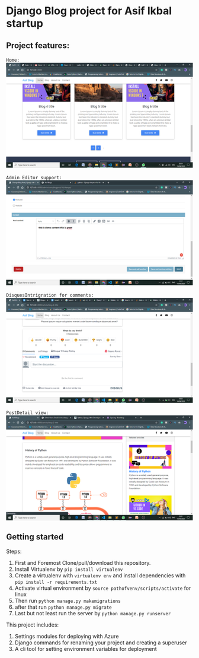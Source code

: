 # Django Blog project for Asif Ikbal startup

## Project features:

` Home: `
![alt text](https://github.com/itsmayank0/Asif_Blogs/blob/master/thumbnail/Home.png?raw=true)

` Admin Editor support: `
![alt text](https://github.com/itsmayank0/Asif_Blogs/blob/master/thumbnail/EditorSupport.png?raw=true)

` DisquesIntrigration for comments: `
![alt text](https://github.com/itsmayank0/Asif_Blogs/blob/master/thumbnail/DisquesIntrigration.png?raw=true)

` PostDetail view: `
![alt text](https://github.com/itsmayank0/Asif_Blogs/blob/master/thumbnail/PostDetail.png?raw=true)


## Getting started

Steps:

1. First and Foremost Clone/pull/download this repository.
2. Install Virtualenv by `pip install virtualenv`
3. Create a virtualenv with `virtualenv env` and install dependencies with `pip install -r requirements.txt`
4. Activate virtual environment by `source pathofvenv/scripts/activate` for linux
5. Then run `python manage.py makemigrations`
6. after that run `python manage.py migrate`
7. Last but not least run the server by `python manage.py runserver`

This project includes:

1. Settings modules for deploying with Azure
2. Django commands for renaming your project and creating a superuser
3. A cli tool for setting environment variables for deployment
